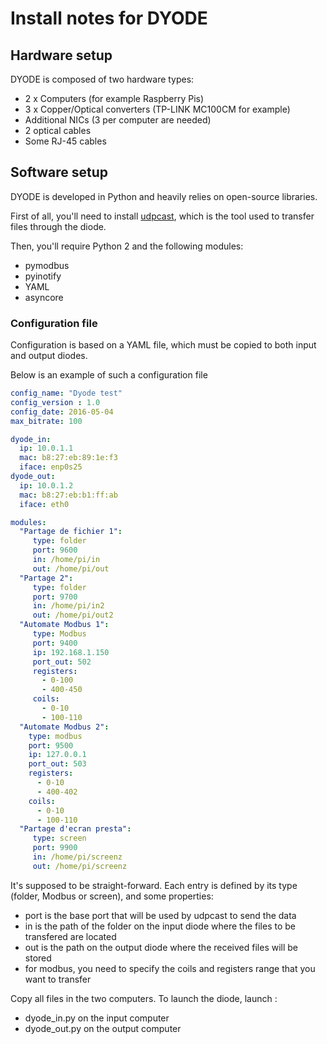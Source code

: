 # Install notes for DYODE

## Hardware setup
DYODE is composed of two hardware types:
* 2 x  Computers (for example Raspberry Pis)
* 3 x Copper/Optical converters (TP-LINK MC100CM for example)
* Additional NICs (3 per computer are needed)
* 2 optical cables
* Some RJ-45 cables

## Software setup
DYODE is developed in Python and heavily relies on open-source libraries.

First of all, you'll need to install [udpcast](https://www.udpcast.linux.lu/), which is the tool used to transfer files through the diode.

Then, you'll require Python 2 and the following modules:
* pymodbus
* pyinotify
* YAML
* asyncore

### Configuration file
Configuration is based on a YAML file, which must be copied to both input and output diodes.

Below is an example of such a configuration file
```yaml
config_name: "Dyode test"
config_version : 1.0
config_date: 2016-05-04
max_bitrate: 100

dyode_in:
  ip: 10.0.1.1
  mac: b8:27:eb:89:1e:f3
  iface: enp0s25
dyode_out:
  ip: 10.0.1.2
  mac: b8:27:eb:b1:ff:ab
  iface: eth0

modules:
  "Partage de fichier 1":
     type: folder
     port: 9600
     in: /home/pi/in
     out: /home/pi/out
  "Partage 2":
     type: folder
     port: 9700
     in: /home/pi/in2
     out: /home/pi/out2
  "Automate Modbus 1":
     type: Modbus
     port: 9400
     ip: 192.168.1.150
     port_out: 502
     registers:
       - 0-100
       - 400-450
     coils:
       - 0-10
       - 100-110
  "Automate Modbus 2":
    type: modbus
    port: 9500
    ip: 127.0.0.1
    port_out: 503
    registers:
      - 0-10
      - 400-402
    coils:
      - 0-10
      - 100-110
  "Partage d'ecran presta":
     type: screen
     port: 9900
     in: /home/pi/screenz
     out: /home/pi/screenz
```
It's supposed to be straight-forward.
Each entry is defined by its type (folder, Modbus or screen), and some properties:
* port is the base port that will be used by udpcast to send the data
* in is the path of the folder on the input diode where the files to be transfered are located
* out is the path on the output diode where the received files will be stored
* for modbus, you need to specify the coils and registers range that you want to transfer


Copy all files in the two computers. To launch the diode, launch :
* dyode_in.py on the input computer
* dyode_out.py on the output computer
